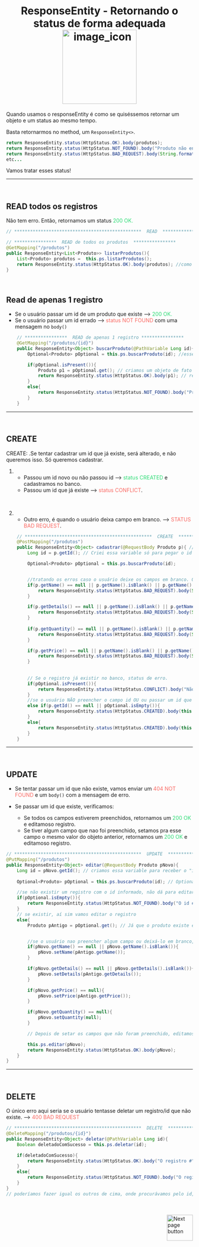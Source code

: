 <h1 align="center">
    ResponseEntity - Retornando o status de forma adequada
    <img src="https://cdn.iconscout.com/icon/premium/png-512-thumb/bad-request-7114835-5757162.png?f=avif&w=256" alt="image_icon" width="200px" align="center">
</h1>



Quando usamos o responseEntity é como se quiséssemos retornar um objeto e um status ao mesmo tempo.

Basta retornarmos no method, um `ResponseEntity<>`.

```java
return ResponseEntity.status(HttpStatus.OK).body(produtos);
return ResponseEntity.status(HttpStatus.NOT_FOUND).body("Produto não encontrado.");
return ResponseEntity.status(HttpStatus.BAD_REQUEST).body(String.format("O campo 'name' não foi preenchido."));
etc...
```

Vamos tratar esses status!

<hr>
<br>

## READ todos os registros

Não tem erro. Então, retornamos um status <span style="color:#2FDC76">200 OK.</span>

```java
// ************************************************  READ  ****************************************************************

// ****************  READ de todos os produtos  ****************
@GetMapping("/produtos")
public ResponseEntity<List<Produto>> listarProdutos(){
    List<Produto> produtos =  this.ps.listarProdutos();
    return ResponseEntity.status(HttpStatus.OK).body(produtos); //como é um status "ok", precisamos passar um objeto. Nesse caso, passamos a lista de produtos.
}

```


<br>

## Read de apenas 1 registro

- Se o usuário passar um id de um produto que existe --> <span style="color:#2FDC76">200 OK.</span>
- Se o usuário passar um id errado --> <span style="color:#FA6963">status NOT FOUND</span> com uma mensagem no `body()`

```java
    // ****************  READ de apenas 1 registro ****************
    @GetMapping("/produtos/{id}")
    public ResponseEntity<Object> buscarProduto(@PathVariable Long id){ // Perceba que... Esse method retorna um "Object", ou seja, pode retornar objetos de qualquer classe, já que toda class herda de "Object".
        Optional<Produto> pOptional = this.ps.buscarProduto(id); //esse method da service retorna um optional de produto

        if(pOptional.isPresent()){
            Produto p1 = pOptional.get(); // criamos um objeto de fato de "Produto"
            return ResponseEntity.status(HttpStatus.OK).body(p1); // retornamos o objeto procurado e o status ok.
        }
        else{
            return ResponseEntity.status(HttpStatus.NOT_FOUND).body("Produto não encontrado. Passe um ID válido!");
        }
    }

```

<hr>
<br>


## CREATE

CREATE:
 .Se tentar cadastrar um id que já existe, será alterado, e não queremos isso. Só queremos cadastrar.

1. 
    - Passou um id novo ou não passou id --> <span style="color:#2FDC76">status CREATED</span>  e cadastramos no banco.
    - Passou um id que já existe -->  <span style="color:#FA6963">status CONFLICT</span>.

<br>

2. 
    - Outro erro, é quando o usuário deixa campo em branco. --> <span style="color:#FA6963">STATUS BAD REQUEST</span>.



```java
    // ************************************************  CREATE  ****************************************************************
    @PostMapping("/produtos")
    public ResponseEntity<Object> cadastrar(@RequestBody Produto p){ // Esse method pode retornar qualquer objeto de qualquer classe
        Long id = p.getId(); // Criei essa variable só para pegar o id que o usuário passou no request body

        Optional<Produto> pOptional = this.ps.buscarProduto(id); 


        //tratando os erros caso o usuário deixe os campos em branco. O usuário precisa preencher todos os campos.
        if(p.getName() == null || p.getName().isBlank() || p.getName().isEmpty() ){
            return ResponseEntity.status(HttpStatus.BAD_REQUEST).body(String.format("O campo 'name' não foi preenchido."));
        }

        if(p.getDetails() == null || p.getName().isBlank() || p.getName().isEmpty() ){
            return ResponseEntity.status(HttpStatus.BAD_REQUEST).body(String.format("O campo 'details' não foi preenchido."));
        }
        
        if(p.getQuantity() == null || p.getName().isBlank() || p.getName().isEmpty() ){
            return ResponseEntity.status(HttpStatus.BAD_REQUEST).body(String.format("O campo 'quantity' não foi preenchido."));
        }

        if(p.getPrice() == null || p.getName().isBlank() || p.getName().isEmpty() ){
            return ResponseEntity.status(HttpStatus.BAD_REQUEST).body(String.format("O campo 'price' não foi preenchido."));
        }
        
        
        // Se o registro já existir no banco, status de erro.
        if(pOptional.isPresent()){
            return ResponseEntity.status(HttpStatus.CONFLICT).body("Não foi possível cadastar pois o id #" + id + " já existe." );
        }
        //se o usuário NÃO preencher o campo id OU ou passar um id que não exista no banco, aí sim cadastramos
        else if(p.getId() == null || pOptional.isEmpty()){
            return ResponseEntity.status(HttpStatus.CREATED).body(this.ps.cadastrar(p));
        }
        else{
            return ResponseEntity.status(HttpStatus.CREATED).body(this.ps.cadastrar(p));
        }
    }
```

<hr>
<br>

## UPDATE
- Se tentar passar um id que não existe, vamos enviar um  <span style="color:#FA6963">404 NOT FOUND</span> e um `body()` com a mensagem de erro.

- Se passar um id que existe, verificamos:
    - Se todos os campos estiverem preenchidos, retornamos um <span style="color:#2FDC76">200 OK</span> e editamoso registro.
    - Se tiver algum campo que nao foi preenchido, setamos pra esse campo o mesmo valor do objeto anterior, retornamos um <span style="color:#2FDC76">200 OK</span> e editamoso registro.


```java
// ************************************************  UPDATE  ****************************************************************
@PutMapping("/produtos")
public ResponseEntity<Object> editar(@RequestBody Produto pNovo){
    Long id = pNovo.getId(); // criamos essa variable para receber o "id", informado no request body pelo usuário
    
    Optional<Produto> pOptional = this.ps.buscarProduto(id); // Optional para verificar se de fato existe um registro com esse id.

    //se não existir um registro com o id informado, não dá para editar.
    if(pOptional.isEmpty()){
        return ResponseEntity.status(HttpStatus.NOT_FOUND).body("O id #" + id + " não existe.");
    }
    // se existir, aí sim vamos editar o registro
    else{
        Produto pAntigo = pOptional.get(); // Já que o produto existe e não é null, vamos criar de fato um objeto "Produto"


        //se o usuário nao preencher algum campo ou deixá-lo em branco, vamos setar o mesmo valor do campo do objeto antigo.
        if(pNovo.getName() == null || pNovo.getName().isBlank()){
            pNovo.setName(pAntigo.getName());
        }

        if(pNovo.getDetails() == null || pNovo.getDetails().isBlank()){
            pNovo.setDetails(pAntigo.getDetails());
        }

        if(pNovo.getPrice() == null){
            pNovo.setPrice(pAntigo.getPrice());
        }

        if(pNovo.getQuantity() == null){
            pNovo.setQuantity(null);
        }

        // Depois de setar os campos que não foram preenchido, editamos o registro

        this.ps.editar(pNovo);
        return ResponseEntity.status(HttpStatus.OK).body(pNovo);
    }
}
```


<hr>
<br>

## DELETE
O único erro aqui seria se o usuário tentasse deletar um registro/id que não existe. --> <span style="color:#FA6963">400 BAD REQUEST</span>


```java
// ************************************************  DELETE  ****************************************************************
@DeleteMapping("/produtos/{id}")
public ResponseEntity<Object> deletar(@PathVariable Long id){
    Boolean deletadoComSucesso = this.ps.deletar(id);

    if(deletadoComSucesso){
        return ResponseEntity.status(HttpStatus.OK).body("O registro #" + id + " foi deletado com sucesso");
    }
    else{
        return ResponseEntity.status(HttpStatus.NOT_FOUND).body("O registro #" + id + " não existe");
    }
}
// poderíamos fazer igual os outros de cima, onde procurávamos pelo id, etc...
```

<br>
<br>

<!-- Next page button -->
<a href="https://github.com/lGabrielDev/07.spring/blob/main/1.javaWeb/5.query_param.md">
  <img src="https://cdn-icons-png.flaticon.com/512/892/892657.png" alt="Next page button" width="70px" align="right">
</a>